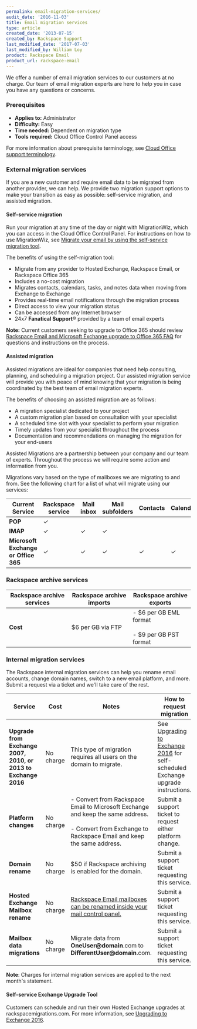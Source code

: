 ```yaml
---
permalink: email-migration-services/
audit_date: '2016-11-03'
title: Email migration services
type: article
created_date: '2013-07-15'
created_by: Rackspace Support
last_modified_date: '2017-07-03'
last_modified_by: William Loy
product: Rackspace Email
product_url: rackspace-email
---
```


We offer a number of email migration services to our customers at no
charge. Our team of email migration experts are here to help you in case
you have any questions or concerns.

### Prerequisites

- **Applies to:** Administrator
- **Difficulty:** Easy
- **Time needed:** Dependent on migration type
- **Tools required:** Cloud Office Control Panel access

For more information about prerequisite terminology, see [Cloud Office support terminology](/how-to/cloud-office-support-terminology).

### External migration services

If you are a new customer and require email data to be migrated from another provider, we can help. We provide two migration
support options to make your transition as easy as possible: self-service migration, and assisted migration.

#### Self-service migration

Run your migration at any time of the day or night with MigrationWiz, which you can access in the Cloud Office Control Panel. For instructions on how to use MigrationWiz, see [Migrate your email by using the self-service migration tool](/how-to/migrate-your-email-by-using-the-self-service-migration-tool/).

The benefits of using the self-migration tool:

-   Migrate from any provider to Hosted Exchange, Rackspace Email, or Rackspace Office 365
-   Includes a no-cost migration
-   Migrates contacts, calendars, tasks, and notes data when moving from
    Exchange to Exchange
-   Provides real-time email notifications through the migration process
-   Direct access to view your migration status
-   Can be accessed from any Internet browser
-   24x7 **Fanatical Support**&reg; provided by a team of email experts

**Note:** Current customers seeking to upgrade to Office 365 should review [Rackspace Email and Microsoft Exchange upgrade to Office 365 FAQ](/how-to/upgrade-rackspace-email-and-microsoft-exchange-to-office-365-faq) for questions and instructions on the process.

#### Assisted migration

Assisted migrations are ideal for companies that need help consulting,
planning, and scheduling a migration project. Our assisted migration
service will provide you with peace of mind knowing that your migration
is being coordinated by the best team of email migration experts.

The benefits of choosing an assisted migration are as follows:

-   A migration specialist dedicated to your project
-   A custom migration plan based on consultation with your specialist
-   A scheduled time slot with your specialist to perform your migration
-   Timely updates from your specialist throughout the process
-   Documentation and recommendations on managing the migration for your
    end-users

Assisted Migrations are a partnership between your company and our
team of experts. Throughout the process we will require some action and
information from you.

Migrations vary based on the type of mailboxes we are migrating to and
from. See the following chart for a list of what will migrate using
our services:

| Current Service    | Rackspace service | Mail inbox | Mail subfolders | Contacts | Calendar | Tasks | Notes |
|--------------------|-------------------|------------|-----------------|----------|----------|-------|-------|
| **POP**            |&#10003;           |            |                 |          |          |       |       |
| **IMAP**           | &#10003;          | &#10003;   | &#10003;        |          |          |       |       |
| **Microsoft Exchange or Office 365** | &#10003; | &#10003; | &#10003; | &#10003; | &#10003; | &#10003; | &#10003; |

### Rackspace archive services

| Rackspace archive services | Rackspace archive imports | Rackspace archive exports |
|---|---|---|
|**Cost**| &#36;6 per GB via FTP |  - &#36;6 per GB EML format<br/><br/> - &#36;9 per GB PST format |  


### Internal migration services

The Rackspace internal migration services can help you rename email accounts, change domain names, switch to a new email platform, and more. Submit a request via a ticket and we'll take care of the rest.

| Service | Cost | Notes |How to request migration|
| --- | --- | --- | --- |
| **Upgrade from Exchange 2007, 2010, or 2013 to Exchange 2016** | No charge | This type of migration requires all users on the domain to migrate. | See [Upgrading to Exchange 2016](/how-to/upgrading-to-exchange-2016/) for self-scheduled Exchange upgrade instructions.|
| **Platform changes** | No charge | - Convert from Rackspace Email to Microsoft Exchange and keep the same address.<br/><br/> - Convert from Exchange to Rackspace Email and keep the same address.| Submit a support ticket to request either platform change.|
| **Domain rename** | No charge | $50 if Rackspace archiving is enabled for the domain. | Submit a support ticket requesting this service.|
| **Hosted Exchange Mailbox rename** | No charge | [Rackspace Email  mailboxes can be renamed inside your mail control panel.](/how-to/rename-a-rackspace-email-mailbox/) | Submit a support ticket requesting this service. |
| **Mailbox data migrations** | No charge | Migrate data from **OneUser@domain**.com to **DifferentUser@domain**.com. | Submit a support ticket requesting this service. |

**Note**: Charges for internal migration services are applied to the
next month's statement.

#### Self-service Exchange Upgrade Tool

Customers can schedule and run their own Hosted Exchange upgrades at rackspacemigrations.com. For more information, see [Upgrading to Exchange 2016](/how-to/upgrading-to-exchange-2016/).
